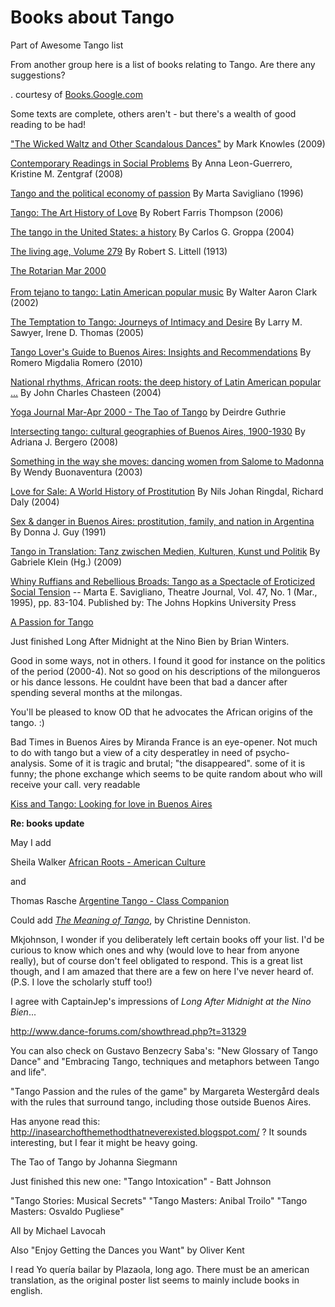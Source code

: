 # Books about Tango
Part of Awesome Tango list

From another group here is a list of books relating to Tango. Are there any suggestions?  
  
  
. courtesy of [Books.Google.com](http://books.google.com/)  
  
Some texts are complete, others aren't - but there's a wealth of good reading to be had!  
  
["The Wicked Waltz and Other Scandalous Dances"](http://books.google.com/books?id=XAzP__xv7CkC&lpg=PP1&pg=PP1#v=onepage&q&f=false) by Mark Knowles (2009)  
  
[Contemporary Readings in Social Problems](http://books.google.com/books?id=BYVE1xbxOYUC&lpg=PP1&pg=PP1#v=onepage&q&f=false) By Anna Leon-Guerrero, Kristine M. Zentgraf (2008)  
  
[Tango and the political economy of passion](http://books.google.com/books?id=fmK3iDRJ-XcC&lpg=PP1&dq=tango&pg=PP1#v=onepage&q&f=false) By Marta Savigliano (1996)  
  
[Tango: The Art History of Love](http://books.google.com/books?id=2Ce8NRaM0GYC&lpg=PP1&dq=tango&pg=PP1#v=onepage&q&f=false) By Robert Farris Thompson (2006)  
  
[The tango in the United States: a history](http://books.google.com/books?id=WyG_fFUKKLgC&lpg=PP1&dq=tango&as_brr=3&pg=PP1#v=onepage&q&f=false) By Carlos G. Groppa (2004)  
  
[The living age, Volume 279](http://books.google.com/books?id=DwYuAAAAYAAJ&dq=tango&lr&as_brr=3&pg=PA692#v=onepage&q=tango&f=false) By Robert S. Littell (1913)  
  
[The Rotarian Mar 2000  
](http://books.google.com/books?id=ozQEAAAAMBAJ&lpg=PA22&dq=tango&lr&as_brr=3&pg=PA22#v=onepage&q=tango&f=false)  
[From tejano to tango: Latin American popular music](http://books.google.com/books?id=1RG6wcSJb7QC&lpg=PP1&dq=tango&lr&as_brr=3&pg=PP1#v=onepage&q&f=false) By Walter Aaron Clark (2002)  
  
[The Temptation to Tango: Journeys of Intimacy and Desire](http://books.google.com/books?id=SIVeEDP0CygC&lpg=PP1&dq=tango&lr&as_brr=3&pg=PA31#v=onepage&q&f=false) By Larry M. Sawyer, Irene D. Thomas (2005)  
  
[Tango Lover's Guide to Buenos Aires: Insights and Recommendations](http://books.google.com/books?id=fwMyUNxq1TAC&lpg=PP1&dq=tango&lr&as_brr=3&pg=PP1#v=onepage&q&f=false) By Romero Migdalia Romero (2010)  
  
[National rhythms, African roots: the deep history of Latin American popular ...](http://books.google.com/books?id=yBvvvrydCNwC&lpg=PA64&dq=tango&lr&as_brr=3&pg=PR6#v=onepage&q&f=false) By John Charles Chasteen (2004)  
  
[Yoga Journal Mar-Apr 2000 - The Tao of Tango](http://books.google.com/books?id=CeoDAAAAMBAJ&lpg=PA216&dq=tango&lr&as_brr=3&pg=PA216#v=onepage&q=tango&f=false) by Deirdre Guthrie  
  
[Intersecting tango: cultural geographies of Buenos Aires, 1900-1930](http://books.google.com/books?id=6HEl5PXPVTsC&lpg=PP1&dq=tango&lr&as_brr=3&pg=PP6#v=onepage&q&f=false) By Adriana J. Bergero (2008)  
  
[Something in the way she moves: dancing women from Salome to Madonna](http://books.google.com/books?id=-rUi-lgeXBoC&lpg=PA219&dq=tango&lr&as_brr=3&pg=PA217#v=onepage&q=tango&f=false) By Wendy Buonaventura (2003)  
  
[Love for Sale: A World History of Prostitution](http://books.google.com/books?id=Mg4crDiz1uEC&lpg=PA303&dq=tango%20love%20for%20sale&lr&as_brr=3&pg=PP1#v=onepage&q&f=false) By Nils Johan Ringdal, Richard Daly (2004)  
  
[Sex & danger in Buenos Aires: prostitution, family, and nation in Argentina](http://books.google.com/books?id=vDXjAcrLxSAC&lpg=PP1&dq=sex%20and%20danger%20in%20buenos%20aires&pg=PP1#v=onepage&q&f=false) By Donna J. Guy (1991)  
  
[Tango in Translation: Tanz zwischen Medien, Kulturen, Kunst und Politik](http://books.google.com/books?id=6VodutecZ48C&lpg=PA62&dq=%22milonguero%22&lr&pg=PA4#v=onepage&q&f=false) By Gabriele Klein (Hg.) (2009)  
  
[Whiny Ruffians and Rebellious Broads: Tango as a Spectacle of Eroticized Social Tension](http://www.jstor.org/stable/3208807?cookieSet=1) -- Marta E. Savigliano, Theatre Journal, Vol. 47, No. 1 (Mar., 1995), pp. 83-104. Published by: The Johns Hopkins University Press

[A Passion for Tango](http://www.amazon.co.uk/Passion-Tango-Thoughtful-Provocative-Universal/dp/095470830X)

Just finished Long After Midnight at the Nino Bien by Brian Winters.

Good in some ways, not in others. I found it good for instance on the politics of the period (2000-4). Not so good on his descriptions of the milongueros or his dance lessons. He couldnt have been that bad a dancer after spending several months at the milongas.

You'll be pleased to know OD that he advocates the African origins of the tango. :)

Bad Times in Buenos Aires by Miranda France is an eye-opener. Not much to do with tango but a view of a city desperatley in need of psycho-analysis. Some of it is tragic and brutal; "the disappeared". some of it is funny; the phone exchange which seems to be quite random about who will receive your call. very readable


[Kiss and Tango: Looking for love in Buenos Aires](http://www.amazon.com/gp/product/B000EMSZBU/ref=s9_simh_gw_p14_i1?pf_rd_m=ATVPDKIKX0DER&pf_rd_s=center-2&pf_rd_r=1NAE31M4K54VSHS888RQ&pf_rd_t=101&pf_rd_p=470938631&pf_rd_i=507846)

**Re: books update**  
  
May I add  
  
Sheila Walker [African Roots - American Culture](http://books.google.com/books?id=EJzHiqBPJCoC&printsec=frontcover&hl=de&source=gbs_navlinks_s#v=onepage&q&f=false)  
  
and  
  
Thomas Rasche [Argentine Tango - Class Companion](http://books.google.com/books?id=3Tl43NRtmrIC&pg=PT18&dq=tango+history&lr=&hl=de&cd=17#v=onepage&q&f=false)

Could add _[The Meaning of Tango](http://www.amazon.com/Meaning-Tango-Story-Argentinian-Dance/dp/1906032165/ref=sr_1_1?ie=UTF8&s=books&qid=1276570883&sr=1-1)_, by Christine Denniston.  
  
Mkjohnson, I wonder if you deliberately left certain books off your list. I'd be curious to know which ones and why (would love to hear from anyone really), but of course don't feel obligated to respond. This is a great list though, and I am amazed that there are a few on here I've never heard of. (P.S. I love the scholarly stuff too!)  
  
I agree with CaptainJep's impressions of _Long After Midnight at the Nino Bien_...

http://www.dance-forums.com/showthread.php?t=31329
 
 
You can also check on Gustavo Benzecry Saba's:
"New Glossary of Tango Dance" and
"Embracing Tango, techniques and metaphors between Tango and life".
 
"Tango Passion and the rules of the game" by Margareta Westergård deals with the rules that surround tango, including those outside Buenos Aires.

Has anyone read this: http://inasearchofthemethodthatneverexisted.blogspot.com/ ? It sounds interesting, but I fear it might be heavy going.

The Tao of Tango by Johanna Siegmann

Just finished this new one:
"Tango Intoxication" - Batt Johnson

"Tango Stories: Musical Secrets"
"Tango Masters: Anibal Troilo"
"Tango Masters: Osvaldo Pugliese"

All by Michael Lavocah

Also "Enjoy Getting the Dances you Want" by Oliver Kent


I read Yo quería bailar by Plazaola, long ago. There must be an american translation, as the original poster list seems to mainly include books in english.
 

